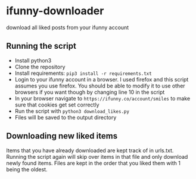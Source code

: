 # ifunny-downloader

download all liked posts from your ifunny account

## Running the script

* Install python3
* Clone the repository
* Install requirements: `pip3 install -r requirements.txt`
* Login to your ifunny account in a browser. I used firefox and this script assumes you use firefox. You should be able to modify it to use other browsers if you want though by changing line 10 in the script
* In your browser navigate to `https://ifunny.co/account/smiles` to make sure that cookies get set correctly
* Run the script with `python3 download_likes.py`
* Files will be saved to the output directory

## Downloading new liked items

Items that you have already downloaded are kept track of in urls.txt. Running the script again will skip over items in that file and only download newly found items. Files are kept in the order that you liked them with 1 being the oldest.
